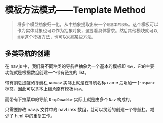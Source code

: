 # 模板方法模式——Template Method

> 将多个模型抽象归一化，从中抽象提取出来一个`最基本的模板`。这个模板可以作为实体对象也可以作为抽象对象，这要看具体需求。然后其他模块就可以`继承`这个模板方法，也可以`拓展`某些方法。

## 多类导航的创建

在 nav.js 中，我们将不同种类的导航栏抽象为一个基本的模板即 `Nav`，它的主要功能就是根据数组创建一个带有链接的 list。

带有消息提醒的导航栏 `NumNav` 实际上就是在导航名称 name 后增加一个 `<span>`标签，因此可以基本上继承原有模板 `Nav`。

而带有下拉菜单的导航 `DropDownNav` 实际上就是由多个 `Nav` 构成的。

只需要修改 nav.js 文件中的 navLinks 数组，就可以灵活的创建一个导航栏。减少了 html 中的重复工作。